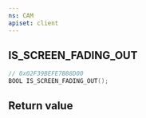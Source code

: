 ```yaml
---
ns: CAM
apiset: client
---
```

## IS_SCREEN_FADING_OUT

```c
// 0x02F39BEFE7B88D00
BOOL IS_SCREEN_FADING_OUT();
```



## Return value
